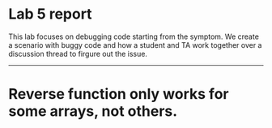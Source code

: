# Lab 5 report

This lab focuses on debugging code starting from the symptom. We create a scenario with buggy code and how a student and TA work together over a discussion thread to firgure out the issue. 

---
# Reverse function only works for some arrays, not others. 
